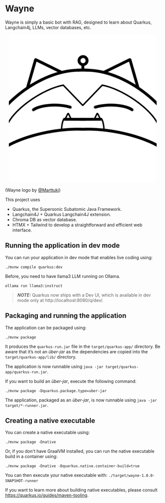 # Wayne

Wayne is simply a basic bot with RAG, designed to learn about Quarkus, Langchain4j, LLMs, vector databases, etc.

<p align="center">
  <img src="/src/main/resources/META-INF/resources/images/wayne.png" width="480"/>
</p>

(Wayne logo by [\@Marttuki](https://www.instagram.com/m.art_tuki/))

This project uses 

* Quarkus, the Supersonic Subatomic Java Framework.
* Langchain4J + Quarkus Langchain4J extension.
* Chroma DB as vector database.
* HTMX + Tailwind to develop a straightforward and efficient web interface.

## Running the application in dev mode

You can run your application in dev mode that enables live coding using:
```shell script
./mvnw compile quarkus:dev
```

Before, you need to have llama3 LLM running on Ollama.

```shell script
ollama run llama3:instruct
```

> **_NOTE:_**  Quarkus now ships with a Dev UI, which is available in dev mode only at http://localhost:8080/q/dev/.

## Packaging and running the application

The application can be packaged using:
```shell script
./mvnw package
```
It produces the `quarkus-run.jar` file in the `target/quarkus-app/` directory.
Be aware that it’s not an _über-jar_ as the dependencies are copied into the `target/quarkus-app/lib/` directory.

The application is now runnable using `java -jar target/quarkus-app/quarkus-run.jar`.

If you want to build an _über-jar_, execute the following command:
```shell script
./mvnw package -Dquarkus.package.type=uber-jar
```

The application, packaged as an _über-jar_, is now runnable using `java -jar target/*-runner.jar`.

## Creating a native executable

You can create a native executable using: 
```shell script
./mvnw package -Dnative
```

Or, if you don't have GraalVM installed, you can run the native executable build in a container using: 
```shell script
./mvnw package -Dnative -Dquarkus.native.container-build=true
```

You can then execute your native executable with: `./target/wayne-1.0.0-SNAPSHOT-runner`

If you want to learn more about building native executables, please consult https://quarkus.io/guides/maven-tooling.
